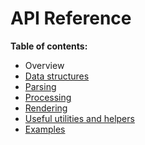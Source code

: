 # API Reference

**Table of contents:**

* Overview
* [Data structures](structures.md)
* [Parsing](parsing/index.md)
* [Processing](processing/index.md)
* [Rendering](rendering/index.md)
* [Useful utilities and helpers](utilities.md)
* [Examples](examples/index.md)